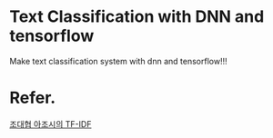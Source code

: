 # Text Classification with DNN and tensorflow
Make text classification system with dnn and tensorflow!!!

# Refer.
[조대협 아조시의 TF-IDF](http://bcho.tistory.com/1216)
